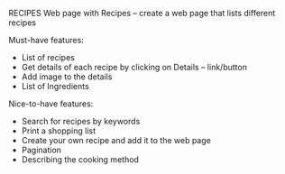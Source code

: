 RECIPES
Web page with Recipes – create a web page that lists different recipes

Must-have features:
- List of recipes 
- Get details of each recipe by clicking on Details – link/button
- Add image to the details
- List of Ingredients

Nice-to-have features:
- Search for recipes by keywords
- Print a shopping list
- Create your own recipe and add it to the web page
- Pagination
- Describing the cooking method 
